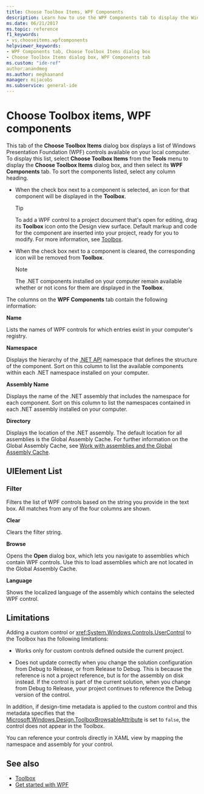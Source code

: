 ```yaml
---
title: Choose Toolbox Items, WPF Components
description: Learn how to use the WPF Components tab to display the Windows Presentation Foundation controls available for selection on your local computer.
ms.date: 06/21/2017
ms.topic: reference
f1_keywords:
- vs.chooseitems.wpfcomponents
helpviewer_keywords:
- WPF Components tab, Choose Toolbox Items dialog box
- Choose Toolbox Items dialog box, WPF Components tab
ms.custom: "ide-ref"
author:anandmeg
ms.author: meghaanand
manager: mijacobs
ms.subservice: general-ide
---
```

# Choose Toolbox items, WPF components

This tab of the **Choose Toolbox Items** dialog box displays a list of Windows Presentation Foundation (WPF) controls available on your local computer. To display this list, select **Choose Toolbox Items** from the **Tools** menu to display the **Choose Toolbox Items** dialog box, and then select its **WPF Components** tab. To sort the components listed, select any column heading.

- When the check box next to a component is selected, an icon for that component will be displayed in the **Toolbox**.

    > [!TIP]
    > To add a WPF control to a project document that's open for editing, drag its **Toolbox** icon onto the Design view surface. Default markup and code for the component are inserted into your project, ready for you to modify. For more information, see [Toolbox](../../ide/reference/toolbox.md).

- When the check box next to a component is cleared, the corresponding icon will be removed from **Toolbox**.

    > [!NOTE]
    > The .NET components installed on your computer remain available whether or not icons for them are displayed in the **Toolbox**.

The columns on the **WPF Components** tab contain the following information:

**Name**

Lists the names of WPF controls for which entries exist in your computer's registry.

**Namespace**

Displays the hierarchy of the [.NET API](/dotnet/api/?view=netframework-4.7&preserve-view=true) namespace that defines the structure of the component. Sort on this column to list the available components within each .NET namespace installed on your computer.

**Assembly Name**

Displays the name of the .NET assembly that includes the namespace for each component. Sort on this column to list the namespaces contained in each .NET assembly installed on your computer.

**Directory**

Displays the location of the .NET assembly. The default location for all assemblies is the Global Assembly Cache. For further information on the Global Assembly Cache, see [Work with assemblies and the Global Assembly Cache](/dotnet/framework/app-domains/working-with-assemblies-and-the-gac).

## UIElement List

### Filter

Filters the list of WPF controls based on the string you provide in the text box. All matches from any of the four columns are shown.

**Clear**

Clears the filter string.

**Browse**

Opens the **Open** dialog box, which lets you navigate to assemblies which contain WPF controls. Use this to load assemblies which are not located in the Global Assembly Cache.

**Language**

Shows the localized language of the assembly which contains the selected WPF control.

## Limitations

Adding a custom control or <xref:System.Windows.Controls.UserControl> to the Toolbox has the following limitations:

- Works only for custom controls defined outside the current project.

- Does not update correctly when you change the solution configuration from Debug to Release, or from Release to Debug. This is because the reference is not a project reference, but is for the assembly on disk instead. If the control is part of the current solution, when you change from Debug to Release, your project continues to reference the Debug version of the control.

In addition, if design-time metadata is applied to the custom control and this metadata specifies that the [Microsoft.Windows.Design.ToolboxBrowsableAttribute](/previous-versions/visualstudio/visual-studio-2010/bb547991(v=vs.100)) is set to `false`, the control does not appear in the Toolbox.

You can reference your controls directly in XAML view by mapping the namespace and assembly for your control.

## See also

- [Toolbox](../../ide/reference/toolbox.md)
- [Get started with WPF](../../designers/getting-started-with-wpf.md)
